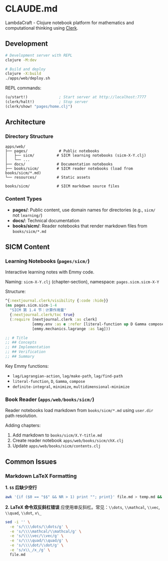 # CLAUDE.md

LambdaCraft - Clojure notebook platform for mathematics and computational thinking using [Clerk](https://clerk.vision/).

## Development

```bash
# Development server with REPL
clojure -M:dev

# Build and deploy
clojure -X:build
./apps/web/deploy.sh
```

REPL commands:
```clojure
(u/start!)              ; Start server at http://localhost:7777
(clerk/halt!)           ; Stop server
(clerk/show! "pages/home.clj")
```

## Architecture

### Directory Structure
```
apps/web/
├── pages/              # Public notebooks
│   ├── sicm/          # SICM learning notebooks (sicm-X-Y.clj)
│   └── ...
├── docs/              # Documentation notebooks
├── books/sicm/        # SICM reader notebooks (load from books/sicm/*.md)
└── resources/         # Static assets

books/sicm/            # SICM markdown source files
```

### Content Types
- **pages/**: Public content, use domain names for directories (e.g., `sicm/` not `learning/`)
- **docs/**: Technical documentation
- **books/sicm/**: Reader notebooks that render markdown files from `books/sicm/*.md`

## SICM Content

### Learning Notebooks (`pages/sicm/`)
Interactive learning notes with Emmy code.

Naming: `sicm-X-Y.clj` (chapter-section), namespace: `pages.sicm.sicm-X-Y`

Structure:
```clojure
^{:nextjournal.clerk/visibility {:code :hide}}
(ns pages.sicm.sicm-1-4
  "SICM 第 1.4 节：计算作用量"
  {:nextjournal.clerk/toc true}
  (:require [nextjournal.clerk :as clerk]
            [emmy.env :as e :refer [literal-function up D Gamma compose simplify]]
            [emmy.mechanics.lagrange :as lag]))

;; # Title
;; ## Concepts
;; ## Implementation
;; ## Verification
;; ## Summary
```

Key Emmy functions:
- `lag/Lagrangian-action`, `lag/make-path`, `lag/find-path`
- `literal-function`, `D`, `Gamma`, `compose`
- `definite-integral`, `minimize`, `multidimensional-minimize`

### Book Reader (`apps/web/books/sicm/`)
Reader notebooks load markdown from `books/sicm/*.md` using `user.dir` path resolution.

Adding chapters:
1. Add markdown to `books/sicm/X.Y-title.md`
2. Create reader notebook `apps/web/books/sicm/chX.clj`
3. Update `apps/web/books/sicm/contents.clj`

## Common Issues

### Markdown LaTeX Formatting

**1. `$$` 后缺少空行**
```bash
awk '{if ($0 == "$$" && NR > 1) print ""; print}' file.md > temp.md && mv temp.md file.md
```

**2. LaTeX 命令双反斜杠错误**
应使用单反斜杠。常见：`\\dots`, `\\mathcal`, `\\vec`, `\\quad`, `\\dot`, `x\_`

```bash
sed -i '' \
  -e 's/\\\\dots/\\dots/g' \
  -e 's/\\\\mathcal/\\mathcal/g' \
  -e 's/\\\\vec/\\vec/g' \
  -e 's/\\\\quad/\\quad/g' \
  -e 's/\\\\dot/\\dot/g' \
  -e 's/x\\_/x_/g' \
  file.md
```
